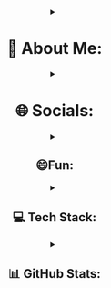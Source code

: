 <div align="center">
  <details close align="center">
    <summary><h1>💫 About Me:</h1></summary>
    <p>
      🔭 I’m currently working on <strong>Small and big projects</strong><br>
      👯 I’m looking to collaborate on <strong>More projects and help others</strong><br>
      👨‍💻 All of my projects are available at <strong><a href="https://github.com/uchihaitachi5099?tab=repositories">GitHub</a></strong><br>
      📫 How to reach me: Discord: uchihaitachi5099
    </p>
  </details>

  <details close align="center">
    <summary><h1>🌐 Socials:</h1></summary>
    <div>
      <a href="https://discord.gg/7pQskbnqeG" style="pointer-events: none;">
        <img src="https://img.shields.io/badge/Discord-%237289DA.svg?logo=discord&logoColor=white&style=for-the-badge&color=2C2C2C" alt="Discord">
      </a>
      <a href="https://instagram.com/uchiha_itachi_5099" style="pointer-events: none;">
        <img src="https://img.shields.io/badge/Instagram-%23E4405F.svg?logo=Instagram&logoColor=white&style=for-the-badge&color=2C2C2C" alt="Instagram">
      </a>
    </div>
  </details>

  <details close align="center">
    <summary><h2>😄Fun:</h2></summary>
     <h3>💡 Quotes<h3>
      <p>The more errors you have the less you will have.</p>
  </details>
  
  <details close align="center">
    <summary><h2>💻 Tech Stack:</h2></summary>
    <div>
      <img src="https://img.shields.io/badge/html5-%23E34F26.svg?style=for-the-badge&logo=html5&logoColor=black&color=E34F26" alt="HTML5">
      <img src="https://img.shields.io/badge/css3-%231572B6.svg?style=for-the-badge&logo=css3&logoColor=black&color=1572B6" alt="CSS3">
      <img src= "https://img.shields.io/badge/JavaScript-%23323330.svg?style=for-the-badge&logo=javascript&logoColor=black&color=F7DF1E" alt=js>
      <img src="https://img.shields.io/badge/node.js-6DA55F?style=for-the-badge&logo=node.js&logoColor=black&color=6DA55F" alt="NodeJS">
      <img src="https://img.shields.io/badge/mysql-4479A1.svg?style=for-the-badge&logo=mysql&logoColor=white&color=4479A1" alt="MySQL">
      <img src="https://img.shields.io/badge/git-%23F05033.svg?style=for-the-badge&logo=git&logoColor=black&color=F05033" alt="Git">
    </div>
  </details>

  <details close align="center">
    <summary><h2>📊 GitHub Stats:</h2></summary>
    <div>
      <img src="https://github-readme-stats.vercel.app/api?username=uchihaitachi5099&theme=vue-dark&hide_border=true&include_all_commits=true&count_private=true" alt="GitHub Stats"><br/>
      <img src="https://github-readme-streak-stats.herokuapp.com/?user=uchihaitachi5099&theme=vue-dark&hide_border=true" alt="GitHub Streak Stats"><br/>
      <img src="https://github-readme-stats.vercel.app/api/top-langs/?username=uchihaitachi5099&theme=vue-dark&hide_border=true&layout=compact&langs_count=8" alt="Top Languages">
       <a href="https://visitcount.itsvg.in/api?id=uchihaitachi5099&icon=0&color=12" style="pointer-events: none;">
      <img src="https://visitcount.itsvg.in/api?id=uchihaitachi5099&icon=0&color=12" alt="Visitors">
    </div>
  </details>



  <div align="center">

  </div>
</div>
